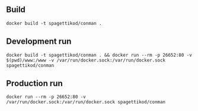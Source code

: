 ## Build
```
docker build -t spagettikod/conman .
```

## Development run
```
docker build -t spagettikod/conman . && docker run --rm -p 26652:80 -v $(pwd)/www:/www -v /var/run/docker.sock:/var/run/docker.sock spagettikod/conman
```

## Production run
```
docker run --rm -p 26652:80 -v /var/run/docker.sock:/var/run/docker.sock spagettikod/conman
```